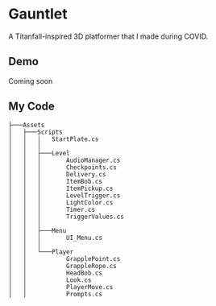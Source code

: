 # Gauntlet
A Titanfall-inspired 3D platformer that I made during COVID.

## Demo

Coming soon

## My Code
```
├───Assets
│   ├───Scripts
│   │   │   StartPlate.cs
│   │   │   
│   │   ├───Level
│   │   │       AudioManager.cs
│   │   │       Checkpoints.cs
│   │   │       Delivery.cs
│   │   │       ItemBob.cs
│   │   │       ItemPickup.cs
│   │   │       LevelTrigger.cs
│   │   │       LightColor.cs
│   │   │       Timer.cs
│   │   │       TriggerValues.cs
│   │   │       
│   │   ├───Menu
│   │   │       UI_Menu.cs
│   │   │       
│   │   └───Player
│   │           GrapplePoint.cs
│   │           GrappleRope.cs
│   │           HeadBob.cs
│   │           Look.cs
│   │           PlayerMove.cs
│   │           Prompts.cs
```
